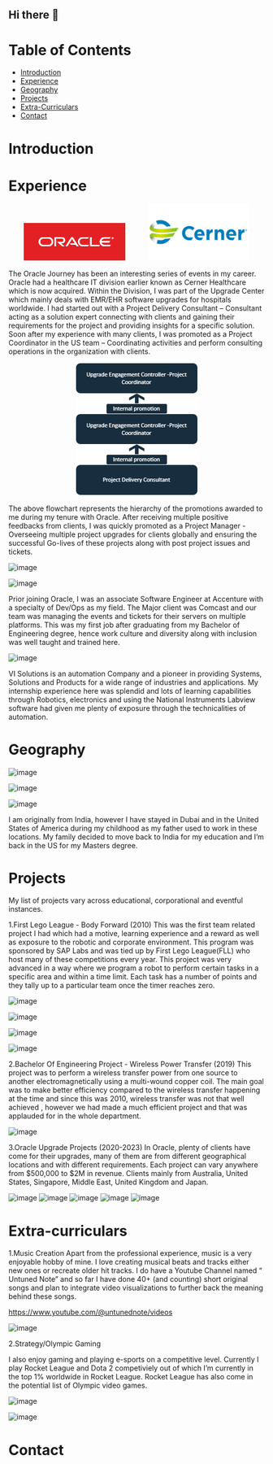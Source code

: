 ## Hi there 👋

# Table of Contents
- [Introduction](#introduction)
- [Experience](#Experience)
- [Geography](#Geography)
- [Projects](#Projects)
- [Extra-Curriculars](#Extra-Curriculars)
- [Contact](#Contact)


# Introduction

# Experience


<p align="center">
  
  <img src="Oracle.png" alt="Image 1" width="200" style="margin-right: 20px;">
  
  <img src="Cerner.png" alt="Image 2" width="200" style="margin-left: 20px;">
  
</p>



The Oracle Journey has been an interesting series of events in my career. Oracle had a healthcare IT division earlier known as Cerner Healthcare which is now acquired. Within the Division, I was part of the Upgrade Center which mainly deals with EMR/EHR software upgrades for hospitals worldwide.
  I had started out with a Project Delivery Consultant – Consultant acting as a solution expert connecting with clients and gaining their requirements for the project and providing insights for a specific solution. Soon after my experience with many clients, I was promoted as a Project Coordinator in the US team – Coordinating activities and perform consulting operations in the organization with clients.

<p align="center">
  <img src="Flowchart.png" alt="Flowchart">
</p>


The above flowchart represents the hierarchy of the promotions awarded to me during my tenure with Oracle. After receiving multiple positive feedbacks from clients, I was quickly promoted as a Project Manager - Overseeing multiple project upgrades for clients globally and ensuring the successful Go-lives of these projects along with post project issues and tickets.

![image](https://github.com/user-attachments/assets/78d68b5d-12d3-42fa-9ae5-c0b9bda03c6e)

![image](https://github.com/user-attachments/assets/e2e52e17-fe03-4042-971d-5ad85e5e4638)

Prior joining Oracle, I was an associate Software Engineer at Accenture with a specialty of Dev/Ops as my field.
The Major client was Comcast and our team was managing the events and tickets for their servers on multiple platforms. This was my first job after graduating from my Bachelor of Engineering degree, hence work culture and diversity along with inclusion was well taught and trained here.

![image](https://github.com/user-attachments/assets/467a08ff-63a5-46ba-8763-9dab28232d14)


VI Solutions is an automation Company and a pioneer in providing Systems, Solutions and Products for a wide range of industries and applications.
My internship experience here was splendid and lots of learning capabilities through Robotics, electronics and using the National Instruments Labview software had given me plenty of exposure through the technicalities of automation.





# Geography


![image](https://github.com/user-attachments/assets/7794288f-7271-4da0-9d16-88a24712cd88)

![image](https://github.com/user-attachments/assets/e4bf79ad-3e7a-46d5-af8f-2e2bf40b6f46)

![image](https://github.com/user-attachments/assets/bba72e82-f192-4c90-b4ce-a9bd334156c5)

I am originally from India, however I have stayed in Dubai and in the United States of America during my childhood as my father used to work in these locations. My family decided to move back to India for my education and I’m back in the US for my Masters degree.




# Projects

My list of projects vary across educational, corporational and eventful instances.

1.First Lego League - Body Forward (2010)
This was the first team related project I had which had a motive, learning experience and a reward as well as exposure to the robotic and corporate environment. This program was sponsored by SAP Labs and was tied up by First Lego League(FLL) who host many of these competitions every year.
This project was very advanced in a way where we program a robot to perform certain tasks in a specific area and within a time limit. Each task has a number of points and they tally up to a particular team once the timer reaches zero.

![image](https://github.com/user-attachments/assets/a25b6893-1a8b-4d76-acee-b0240b49763d)

![image](https://github.com/user-attachments/assets/8a0c33a0-5892-4ba6-9cd4-56a4adc6744a)

![image](https://github.com/user-attachments/assets/b7765e22-bfb5-4dea-8b6b-62243fca8009)

![image](https://github.com/user-attachments/assets/a14e383d-e591-4303-86f5-c4a6c01422d2)


2.Bachelor Of Engineering Project - Wireless Power Transfer (2019)
This project was to perform a wireless transfer power from one source to another electromagnetically using a multi-wound copper coil. The main goal was to make better efficiency compared to the wireless transfer happening at the time and since this was 2010, wireless transfer was not that well achieved , however we had made a much efficient project and that was applauded for in the whole department.

![image](https://github.com/user-attachments/assets/2234a45b-3125-4281-9477-05d2d4e6f8d6)


3.Oracle Upgrade Projects (2020-2023)
In Oracle, plenty of clients have come for their upgrades, many of them are from different geographical locations and with different requirements. Each project can vary anywhere from $500,000 to $2M in revenue. Clients mainly from Australia, United States, Singapore, Middle East, United Kingdom and Japan.

![image](https://github.com/user-attachments/assets/1bfa0c71-26e0-4e23-9f63-5d2a6128efda)
![image](https://github.com/user-attachments/assets/af6a5116-d7a9-4754-9dab-a0fc81daac11)
![image](https://github.com/user-attachments/assets/4785252c-1937-406a-814c-4e404d82e285)
![image](https://github.com/user-attachments/assets/a31857ba-e2d1-43f0-a1f1-bc6b3d434114)
![image](https://github.com/user-attachments/assets/ab818c70-8085-4c1d-b1c3-3d9d2ff7111b)






# Extra-curriculars

1.Music Creation
Apart from the professional experience, music is a very enjoyable hobby of mine. I love creating musical beats and tracks either new ones or recreate older hit tracks. I do have a Youtube Channel named “ Untuned Note” and so far I have done 40+ (and counting) short original songs and plan to integrate video visualizations to further back the meaning behind these songs.

https://www.youtube.com/@untunednote/videos

![image](https://github.com/user-attachments/assets/c63854cf-775c-4e3b-b48e-2ef6f0ed58e8)


2.Strategy/Olympic Gaming 

I also enjoy gaming and playing e-sports on a competitive level. Currently I play Rocket League and Dota 2 competiviely out of which I’m currently in the top 1% worldwide in Rocket League. Rocket League has also come in the potential list of Olympic video games.


![image](https://github.com/user-attachments/assets/b793809a-2010-4ff4-a6ae-65731e6a2588)

![image](https://github.com/user-attachments/assets/c05dcdf4-76cd-478c-b543-44f2041df3f0)









# Contact





<!--
**GoswamiAbhinav/GoswamiAbhinav** is a ✨ _special_ ✨ repository because its `README.md` (this file) appears on your GitHub profile.

Here are some ideas to get you started:

- 🔭 I’m currently working on ...
- 🌱 I’m currently learning ...
- 👯 I’m looking to collaborate on ...
- 🤔 I’m looking for help with ...
- 💬 Ask me about ...
- 📫 How to reach me: ...
- 😄 Pronouns: ...
- ⚡ Fun fact: ...
-->
